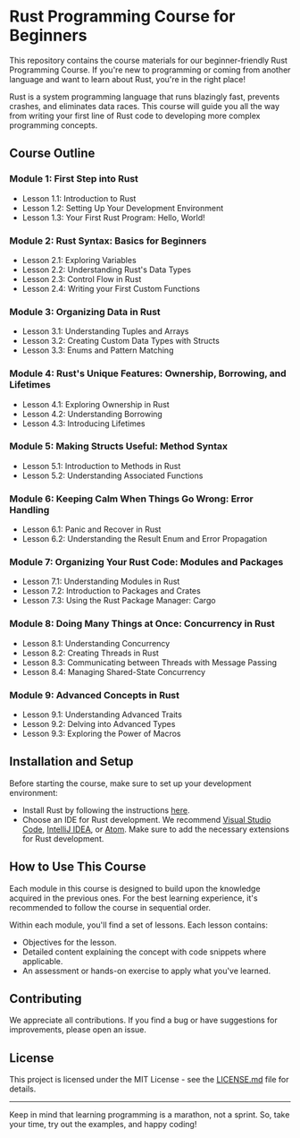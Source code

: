 # Rust Programming Course for Beginners

This repository contains the course materials for our beginner-friendly Rust Programming Course. If you're new to programming or coming from another language and want to learn about Rust, you're in the right place!

Rust is a system programming language that runs blazingly fast, prevents crashes, and eliminates data races. This course will guide you all the way from writing your first line of Rust code to developing more complex programming concepts.



## Course Outline

### Module 1: First Step into Rust
- Lesson 1.1: Introduction to Rust
- Lesson 1.2: Setting Up Your Development Environment
- Lesson 1.3: Your First Rust Program: Hello, World!

### Module 2: Rust Syntax: Basics for Beginners
- Lesson 2.1: Exploring Variables
- Lesson 2.2: Understanding Rust's Data Types
- Lesson 2.3: Control Flow in Rust
- Lesson 2.4: Writing your First Custom Functions

### Module 3: Organizing Data in Rust
- Lesson 3.1: Understanding Tuples and Arrays
- Lesson 3.2: Creating Custom Data Types with Structs
- Lesson 3.3: Enums and Pattern Matching

### Module 4: Rust's Unique Features: Ownership, Borrowing, and Lifetimes
- Lesson 4.1: Exploring Ownership in Rust
- Lesson 4.2: Understanding Borrowing
- Lesson 4.3: Introducing Lifetimes

### Module 5: Making Structs Useful: Method Syntax
- Lesson 5.1: Introduction to Methods in Rust
- Lesson 5.2: Understanding Associated Functions

### Module 6: Keeping Calm When Things Go Wrong: Error Handling
- Lesson 6.1: Panic and Recover in Rust
- Lesson 6.2: Understanding the Result Enum and Error Propagation

### Module 7: Organizing Your Rust Code: Modules and Packages
- Lesson 7.1: Understanding Modules in Rust
- Lesson 7.2: Introduction to Packages and Crates
- Lesson 7.3: Using the Rust Package Manager: Cargo

### Module 8: Doing Many Things at Once: Concurrency in Rust
- Lesson 8.1: Understanding Concurrency
- Lesson 8.2: Creating Threads in Rust
- Lesson 8.3: Communicating between Threads with Message Passing
- Lesson 8.4: Managing Shared-State Concurrency

### Module 9: Advanced Concepts in Rust
- Lesson 9.1: Understanding Advanced Traits
- Lesson 9.2: Delving into Advanced Types
- Lesson 9.3: Exploring the Power of Macros

   

## Installation and Setup

Before starting the course, make sure to set up your development environment:

- Install Rust by following the instructions [here](https://www.rust-lang.org/tools/install).
- Choose an IDE for Rust development. We recommend [Visual Studio Code](https://code.visualstudio.com/), [IntelliJ IDEA](https://www.jetbrains.com/idea/), or [Atom](https://atom.io/). Make sure to add the necessary extensions for Rust development.

## How to Use This Course

Each module in this course is designed to build upon the knowledge acquired in the previous ones. For the best learning experience, it's recommended to follow the course in sequential order.

Within each module, you'll find a set of lessons. Each lesson contains:

- Objectives for the lesson.
- Detailed content explaining the concept with code snippets where applicable.
- An assessment or hands-on exercise to apply what you've learned.

## Contributing

We appreciate all contributions. If you find a bug or have suggestions for improvements, please open an issue.

## License

This project is licensed under the MIT License - see the [LICENSE.md](LICENSE.md) file for details.

---

Keep in mind that learning programming is a marathon, not a sprint. So, take your time, try out the examples, and happy coding!
